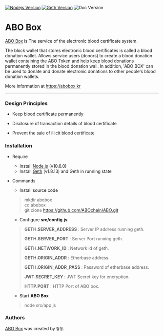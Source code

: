 [![Nodejs Version](https://img.shields.io/badge/Node.js-v10.6.0-blue.svg)](https://nodejs.org/dist/v10.6.0/docs/api/)
[![Geth Version](https://img.shields.io/badge/geth-v1.8.13-blue.svg)](https://github.com/ethereum/go-ethereum/wiki/geth)
![Doc Version](https://img.shields.io/badge/docs-latest-brightgreen.svg)
  
  
ABO Box
===========

[ABO Box](https://abobox.kr) is The service of the electronic blood certificate system.

The block wallet that stores electronic blood certificates is called a blood donation wallet.
Allows service users (donors) to create a blood donation wallet containing the ABO Token and help keep blood donations permanently stored in the blood donation wall.
In addition, 'ABO BOX' can be used to donate and donate electronic donations to other people's blood donation wallets.

More information at https://abobox.kr  

-----  

### Design Principles

* Keep blood certificate permanently

* Disclosure of transaction details of blood certificate

* Prevent the sale of illicit blood certificate

### Installation

* Require  
    * Install [Node.js](https://nodejs.org/en/download/releases/) (v10.6.0)
    * Install [Geth](https://github.com/ethereum/go-ethereum/wiki/geth>) (v1.8.13) and Geth in running state

* Commands
    * Install source code  
    > mkdir abobox  
    > cd abobox  
    > git clone https://github.com/ABOchain/ABO.git  

    * Configure __src/config.js__
    >  
    > __GETH.SERVER_ADDRESS__ : Server IP address running geth.  
    >  
    > __GETH.SERVER_PORT__ : Server Port running geth.  
    >  
    > __GETH.NETWORK_ID__ : Network id of geth.  
    >  
    > __GETH.ORIGIN_ADDR__ : Etherbase address.  
    >  
    > __GETH.ORIGIN_ADDR_PASS__ : Password of etherbase address.  
    >  
    >  
    > __JWT.SECRET_KEY__ : JWT Secret key for encryption.  
    >  
    >
    > __HTTP.PORT__ : HTTP Port of ABO box.  

    * Start __ABO Box__
    > node src/app.js

### Authors

[ABO Box](https://abobox.kr) was created by `혈맹`.
